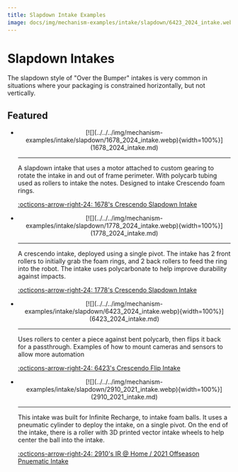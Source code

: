 ```yaml
---
title: Slapdown Intake Examples
image: docs/img/mechanism-examples/intake/slapdown/6423_2024_intake.webp
---
```


# Slapdown Intakes

The slapdown style of "Over the Bumper" intakes is very common in situations where your packaging is constrained horizontally, but not vertically.

## Featured

<div class="grid cards" markdown>

-   <center>[![](../../../img/mechanism-examples/intake/slapdown/1678_2024_intake.webp){width=100%}](1678_2024_intake.md)</center>

    ---

    A slapdown intake that uses a motor attached to custom gearing to rotate the intake in and out of frame perimeter. With polycarb tubing used as rollers to intake the notes. Designed to intake Crescendo foam rings.
    
    [:octicons-arrow-right-24: 1678's Crescendo Slapdown Intake](1678_2024_intake.md)

-   <center>[![](../../../img/mechanism-examples/intake/slapdown/1778_2024_intake.webp){width=100%}](1778_2024_intake.md)</center>

    ---

    A crescendo intake, deployed using a single pivot. The intake has 2 front rollers to initially grab the foam rings, and 2 back rollers to feed the ring into the robot. The intake uses polycarbonate to help improve durability against impacts.
    
    [:octicons-arrow-right-24: 1778's Crescendo Slapdown Intake](1778_2024_intake.md)

-   <center>[![](../../../img/mechanism-examples/intake/slapdown/6423_2024_intake.webp){width=100%}](6423_2024_intake.md)</center>

    ---

    Uses rollers to center a piece against bent polycarb, then flips it back for a passthrough. Examples of how to mount cameras and sensors to allow more automation
    
    [:octicons-arrow-right-24: 6423's Crescendo Flip Intake](6423_2024_intake.md)

-   <center>[![](../../../img/mechanism-examples/intake/slapdown/2910_2021_intake.webp){width=100%}](2910_2021_intake.md)</center>

    ---

    This intake was built for Infinite Recharge, to intake foam balls. It uses a pneumatic cylinder to deploy the intake, on a single pivot. On the end of the intake, there is a roller with 3D printed vector intake wheels to help center the ball into the intake.
    
    [:octicons-arrow-right-24: 2910's IR @ Home / 2021 Offseason Pnuematic Intake](2910_2021_intake.md)

</div>
